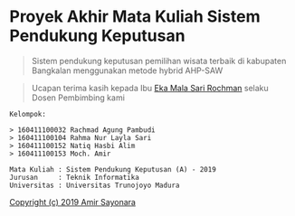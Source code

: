 # Proyek Akhir Mata Kuliah Sistem Pendukung Keputusan
> Sistem pendukung keputusan pemilihan wisata terbaik di kabupaten Bangkalan menggunakan metode hybrid AHP-SAW

> Ucapan terima kasih kepada Ibu [Eka Mala Sari Rochman](https://forlap.ristekdikti.go.id/dosen/detail/NTdDNjJDQkItQkY3My00QTAxLTkzOTEtODQzRUEzMjVGNDc3) selaku Dosen Pembimbing kami

```
Kelompok:

> 160411100032 Rachmad Agung Pambudi
> 160411100104 Rahma Nur Layla Sari
> 160411100152 Natiq Hasbi Alim
> 160411100153 Moch. Amir

Mata Kuliah : Sistem Pendukung Keputusan (A) - 2019
Jurusan     : Teknik Informatika
Universitas : Universitas Trunojoyo Madura
```
[Copyright (c) 2019 Amir Sayonara](LICENSE)